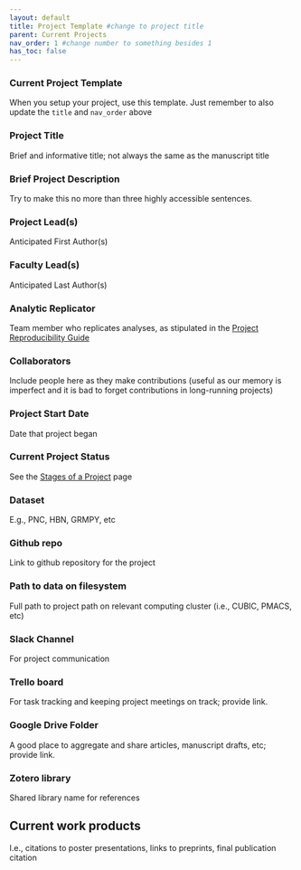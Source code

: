 ```yaml
---
layout: default
title: Project Template #change to project title
parent: Current Projects
nav_order: 1 #change number to something besides 1
has_toc: false
---
```



### Current Project Template

When you setup your project, use this template.  Just remember to also update the `title` and `nav_order` above

### Project Title

Brief and informative title; not always the same as the manuscript title

### Brief Project Description

Try to make this no more than three highly accessible sentences.

### Project Lead(s) 

Anticipated First Author(s)

### Faculty Lead(s)

Anticipated Last Author(s)

### Analytic Replicator

Team member who replicates analyses, as stipulated in the [Project Reproducibility  Guide](https://pennlinc.github.io/docs/LabHome/ReproSystem/)

### Collaborators

Include people here as they make contributions (useful as our memory is imperfect and it is bad to forget contributions in long-running projects)

### Project Start Date

Date that project began

### Current Project Status

See the [Stages of a Project](https://pennlinc.github.io/docs/LabHome/ProjectStages/) page

### Dataset

E.g., PNC, HBN, GRMPY, etc

### Github repo

Link to github repository for the project

### Path to data on filesystem

Full path to project path on relevant computing cluster (i.e., CUBIC, PMACS, etc)

### Slack Channel

For project communication

### Trello board

For task tracking and keeping project meetings on track; provide link.

### Google Drive Folder

A good place to aggregate and share articles, manuscript drafts, etc; provide link. 

### Zotero library

Shared library name for references

## Current work products

I.e., citations to poster presentations, links to preprints, final publication citation


